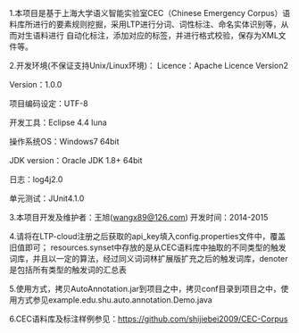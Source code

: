 1.本项目是基于上海大学语义智能实验室CEC（Chinese Emergency Corpus）语料库所进行的要素规则挖掘，采用LTP进行分词、词性标注、命名实体识别等，从而对生语料进行
自动化标注，添加对应的标签，并进行格式校验，保存为XML文件等。

2.开发环境(不保证支持Unix/Linux环境)：
Licence：Apache Licence Version2

Version：1.0.0

项目编码设定：UTF-8

开发工具：Eclipse 4.4 luna

操作系统OS：Windows7 64bit

JDK version：Oracle JDK 1.8+ 64bit

日志：log4j2.0

单元测试：JUnit4.1.0

3.本项目开发及维护者：王旭(wangx89@126.com)
开发时间：2014-2015

4.请将在LTP-cloud注册之后获取的api_key填入config.properties文件中，覆盖旧值即可；
resources.synset中存放的是从CEC语料库中抽取的不同类型的触发词库，并且以一定的算法，经过同义词词林扩展版扩充之后的触发词库，denoter是包括所有类型的触发词的汇总表

5.使用方式，拷贝AutoAnnotation.jar到项目之中，拷贝conf目录到项目之中，使用方式参见example.edu.shu.auto.annotation.Demo.java

6.CEC语料库及标注样例参见：https://github.com/shijiebei2009/CEC-Corpus


